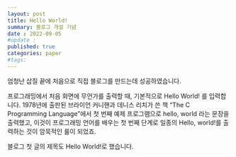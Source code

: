 ```yaml
---
layout: post
title: Hello World!
summary: 블로그 개설 기념
date : 2022-09-05
#update : 
published: true
categories: paper
#tags: 
---
```

엄청난 삽질 끝에 처음으로 직접 블로그를 만드는데 성공하였습니다. 

프로그래밍에서 처음 화면에 무언가를 출력할 때, 기본적으로 Hello World! 를 입력합니다. 1978년에 출판된 브라이언 커니핸과 데니스 리치가 쓴 책 “The C Programming Language”에서 첫 번째 예제 프로그램으로 hello, world 라는 문장을 출력했고, 이것이 프로그래밍 언어를 배우는 첫 번째 단계로 일종의 Hello, world!를 출력하는 것이 암묵적인 룰이 되었죠.

블로그 첫 글의 제목도 Hello World!로 했습니다.